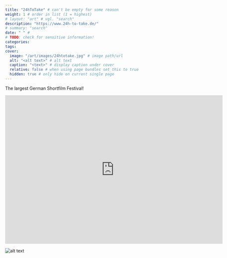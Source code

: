 ```yaml
---
title: "24hToTake" # can't be empty for some reason
weight: 1 # order in list (1 = highest)
# layout: "art" # vgl. "search"
description: "https://www.24h-to-take.de/"
# summary: "search"
date: " " # 
# TODO: check for sensitive information!
categories:
tags:
cover: 
  image: "/art/images/24htotake.jpg" # image path/url
  alt: "<alt text>" # alt text
  caption: "<text>" # display caption under cover
  relative: false # when using page bundles set this to true
  hidden: true # only hide on current single page
---
```


The largest German Shortfilm Festival!

<div class="container">
<iframe width="700" height="480" src="https://www.youtube-nocookie.com/embed/GjhSrsmP3tY?start=19433&autoplay=1" title="YouTube video player" frameborder="0" allow="accelerometer; autoplay; clipboard-write; encrypted-media; gyroscope; picture-in-picture; web-share" allowfullscreen></iframe>
</div>

![alt text](/art/images/24h-to-take_collage.jpeg "ahhh")



